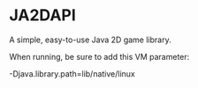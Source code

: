 # JA2DAPI
A simple, easy-to-use Java 2D game library.

When running, be sure to add this VM parameter:

-Djava.library.path=lib/native/linux
